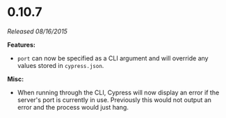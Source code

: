 # 0.10.7

*Released 08/16/2015*

**Features:**

- `port` can now be specified as a CLI argument and will override any values stored in `cypress.json`.

**Misc:**

- When running through the CLI, Cypress will now display an error if the server's port is currently in use. Previously this would not output an error and the process would just hang.
